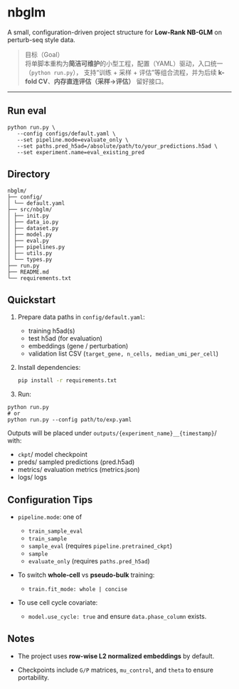 # nbglm

A small, configuration-driven project structure for **Low-Rank NB-GLM** on perturb-seq style data.

> 目标（Goal）  
> 将单脚本重构为**简洁可维护**的小型工程，配置（YAML）驱动，入口统一（`python run.py`），
> 支持“训练 + 采样 + 评估”等组合流程，并为后续 **k-fold CV**、**内存直连评估（采样→评估）** 留好接口。

---

## Run eval
```
python run.py \
   --config configs/default.yaml \
   --set pipeline.mode=evaluate_only \
   --set paths.pred_h5ad=/absolute/path/to/your_predictions.h5ad \
   --set experiment.name=eval_existing_pred
```
## Directory

```
nbglm/
├── config/
│ └── default.yaml
├── src/nbglm/
│ ├── init.py
│ ├── data_io.py
│ ├── dataset.py
│ ├── model.py
│ ├── eval.py
│ ├── pipelines.py
│ ├── utils.py
│ └── types.py
├── run.py
├── README.md
└── requirements.txt
```


## Quickstart

1. Prepare data paths in `config/default.yaml`:
   - training h5ad(s)
   - test h5ad (for evaluation)
   - embeddings (gene / perturbation)
   - validation list CSV (`target_gene, n_cells, median_umi_per_cell`)

2. Install dependencies:
   ```bash
   pip install -r requirements.txt

3. Run:

```
python run.py
# or
python run.py --config path/to/exp.yaml
```

Outputs will be placed under `outputs/{experiment_name}__{timestamp}`/ with:

+ `ckpt`/ model checkpoint
+ preds/ sampled predictions (pred.h5ad)
+ metrics/ evaluation metrics (metrics.json)
+ logs/ logs

## Configuration Tips

+ `pipeline.mode`: one of
   + `train_sample_eval`
   + `train_sample`
   + `sample_eval` (requires `pipeline.pretrained_ckpt`)
   + `sample`
   + `evaluate_only` (requires `paths.pred_h5ad`)

+ To switch **whole-cell** vs **pseudo-bulk** training:
   + `train.fit_mode: whole | concise`

+ To use cell cycle covariate:
   + `model.use_cycle: true` and ensure `data.phase_column` exists.


## Notes

+ The project uses **row-wise L2 normalized embeddings** by default.

+ Checkpoints include `G/P` matrices, `mu_control`, and `theta` to ensure portability.